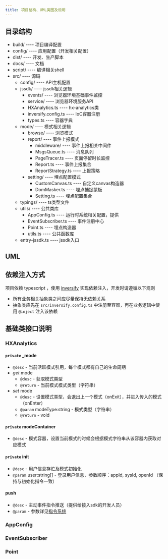 ```yaml
---
title: 项目结构、UML类图及说明
---
```


## 目录结构

+ build/ ---- 项目编译配置
+ config/ ---- 应用配置（开发相关配置）
+ dist/ ---- 开发、生产脚本
+ docs/ ---- 文档
+ script/ ---- 编译相关shell
+ src/ ---- 源码
    + config/ ---- API主机配置
    + jssdk/ ---- jssdk相关逻辑
        + events/ ---- 浏览器环境基础事件监控
        + service/ ---- 浏览器环境服务API
        + HXAnalytics.ts ---- hx-analytics类
        + inversify.config.ts ---- IoC容器注册
        + types.ts ---- 容器字典
    + mode/ ---- 模式相关逻辑
        + browse/ ---- 浏览模式
        + report/ ---- 事件上报模式
            + middleware/ ---- 事件上报相关中间件
            + MsgsQueue.ts ---- 消息队列
            + PageTracer.ts ---- 页面停留时长监控
            + Report.ts ---- 事件上报集合
            + ReportStrategy.ts ---- 上报策略
        + setting/ ---- 埋点配置模式
            + CustomCanvas.ts ---- 自定义canvas构造器
            + DomMasker.ts ---- 埋点捕捉蒙板
            + Setting.ts ---- 埋点配置集合
    + typings/ ---- ts类型文件
    + utils/ ---- 公共类库
        + AppConfig.ts ---- 运行时系统相关配置，提供
        + EventSubscriber.ts ---- 事件注册中心
        + Point.ts ---- 埋点构造器
        + utils.ts ---- 公共函数库
    + entry-jssdk.ts ---- jssdk入口

## UML



## 依赖注入方式

项目依赖 typescript ，使用 [inversify](https://www.npmjs.com/package/inversify) 实现依赖注入，开发时请遵循以下规则
+ 所有业务相关抽象类之间应尽量保持无依赖关系
+ 抽象类应先在 `src/inversify.config.ts` 中注册至容器，再在业务逻辑中使用 `@inject` 注入该依赖

## 基础类接口说明

### HXAnalytics

#### `private` _mode
+ `@desc` - 当前活跃模式引用，每个模式都有自己的生命周期
+ *get* mode
    + `@desc` - 获取模式类型
    + `@return` - 当前模式模式类型（字符串）
+ *set* mode
    + `@desc` - 设置模式类型，会退出上一个模式（onExit），并进入传入的模式（onEnter）
    + `@param` modeType:string - 模式类型（字符串）
    + `@return` - void

#### `private` modeContainer
+ `@desc` - 模式容器，设置当前模式的时候会根据模式字符串从该容器内获取对应模式

#### `private` init
+ `@desc` - 用户信息存贮及模式初始化
+ `@param` user:string[] - 登录用户信息，参数顺序：appId, sysId, openId （保持与初始化指令一致）

#### push
+ `@desc` - 主动事件指令推送（提供给接入sdk的开发人员）
+ `@param` - 参数详见[指令系统](/指令系统.html)

### AppConfig
### EventSubscriber
### Point
